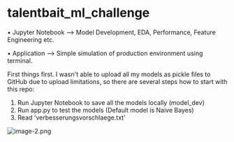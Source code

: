 # talentbait_ml_challenge


• Jupyter Notebook --> Model Development, EDA, Performance, Feature Engineering etc.

• Application --> Simple simulation of production environment using terminal.

First things first. I wasn't able to upload all my models as pickle files to GitHub due to upload limitations, so there are several steps how to start with this repo:

1. Run Jupyter Notebook to save all the models locally (model_dev)
2. Run app.py to test the models (Default model is Naive Bayes)
3. Read 'verbesserungsvorschlaege.txt'


![image-2.png](attachment:image-2.png)
